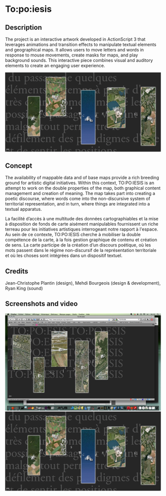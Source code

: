 # To:po:iesis

## Description

The project is an interactive artwork developed in ActionScript 3 that leverages animations and transition effects to manipulate textual elements and geographical maps. It allows users to move letters and words in response to mouse movements, create masks for maps, and play background sounds. This interactive piece combines visual and auditory elements to create an engaging user experience. 

![Logo](./assets/logo-1.png)

## Concept
The availability of mappable data and of base maps provide a rich breeding ground for artistic digital initiatives. Within this context, TO:PO:IESIS is an attempt to work on the double properties of the map, both graphical content management and creation of meaning. The map takes part into creating a poetic discourse, where words come into the non-discursive system of territorial representation, and in turn, where things are integrated into a textual apparatus.

La facilité d’accès à une multitude des données cartographiables et la mise à disposition de fonds de carte aisément manipulables fournissent un riche terreau pour les initiatives artistiques interrogeant notre rapport à l'espace. Au sein de ce contexte, TO:PO:IESIS cherche à mobiliser la double compétence de la carte, à la fois gestion graphique de contenu et création de sens. La carte participe de la création d’un discours poétique, où les mots passent dans le régime non-discursif de la représentation territoriale et où les choses sont intégrées dans un dispositif textuel.

## Credits
Jean-Christophe Plantin (design), Mehdi Bourgeois (design & development), Ryan King (sound)

## Screenshots and video
![Screenshot](./assets/capture-1.jpg)
[![Watch the video](./assets/logo-1.png)](./assets/to-po-iesis-video.mp4)

